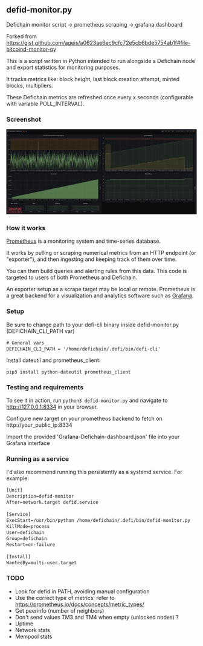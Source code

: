 ## defid-monitor.py

Defichain monitor script -> prometheus scraping -> grafana dashboard

Forked from https://gist.github.com/ageis/a0623ae6ec9cfc72e5cb6bde5754ab1f#file-bitcoind-monitor-py

This is a script written in Python intended to run alongside a Defichain node and export statistics for monitoring purposes.

It tracks metrics like: block height, last block creation attempt, minted blocks, multipliers.

These Defichain metrics are refreshed once every x seconds (configurable with variable POLL_INTERVAL).

### Screenshot

![Screenshot](./docs/screenshot-grafana.png)

### How it works

[Prometheus](https://prometheus.io) is a monitoring system and time-series database.

It works by pulling or scraping numerical metrics from an HTTP endpoint (or "exporter"), and then ingesting and keeping track of them over time.

You can then build queries and alerting rules from this data. This code is targeted to users of both Prometheus and Defichain.

An exporter setup as a scrape target may be local or remote. Prometheus is a great backend for a visualization and analytics software such as [Grafana](https://grafana.com).

### Setup

Be sure to change path to your defi-cli binary inside defid-monitor.py (DEFICHAIN_CLI_PATH var)

```
# General vars
DEFICHAIN_CLI_PATH = '/home/defichain/.defi/bin/defi-cli'
```

Install dateutil and prometheus_client:
```
pip3 install python-dateutil prometheus_client
```

### Testing and requirements

To see it in action, run `python3 defid-monitor.py` and navigate to http://127.0.0.1:8334 in your browser.

Configure new target on your prometheus backend to fetch on http://your_public_ip:8334

Import the provided 'Grafana-Defichain-dashboard.json' file into your Grafana interface

### Running as a service

I'd also recommend running this persistently as a systemd service. For example:

```
[Unit]
Description=defid-monitor
After=network.target defid.service

[Service]
ExecStart=/usr/bin/python /home/defichain/.defi/bin/defid-monitor.py
KillMode=process
User=defichain
Group=defichain
Restart=on-failure

[Install]
WantedBy=multi-user.target
```

### TODO

- Look for defid in PATH, avoiding manual configuration
- Use the correct type of metrics: refer to https://prometheus.io/docs/concepts/metric_types/
- Get peerinfo (number of neighbors)
- Don't send values TM3 and TM4 when empty (unlocked nodes) ?
- Uptime
- Network stats
- Mempool stats
